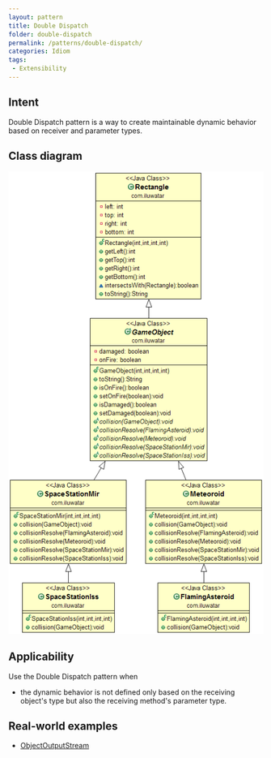 ```yaml
---
layout: pattern
title: Double Dispatch
folder: double-dispatch
permalink: /patterns/double-dispatch/
categories: Idiom
tags:
 - Extensibility
---
```


## Intent
Double Dispatch pattern is a way to create maintainable dynamic
behavior based on receiver and parameter types.

## Class diagram
![alt text](./etc/double-dispatch.png "Double Dispatch")

## Applicability
Use the Double Dispatch pattern when

* the dynamic behavior is not defined only based on the receiving object's type but also the receiving method's parameter type.

## Real-world examples

* [ObjectOutputStream](https://docs.oracle.com/javase/8/docs/api/java/io/ObjectOutputStream.html)
